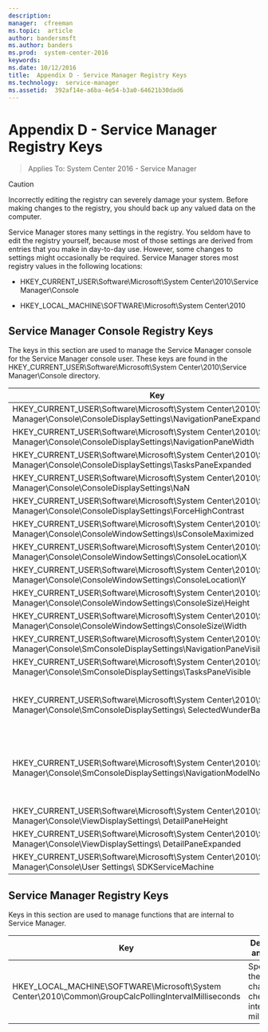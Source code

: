 ```yaml
---
description:  
manager:  cfreeman
ms.topic:  article
author: bandersmsft
ms.author: banders
ms.prod:  system-center-2016
keywords:  
ms.date: 10/12/2016
title:  Appendix D - Service Manager Registry Keys
ms.technology:  service-manager
ms.assetid:  392af14e-a6ba-4e54-b3a0-64621b30dad6
---
```


# Appendix D - Service Manager Registry Keys

>Applies To: System Center 2016 - Service Manager


> [!CAUTION]
> Incorrectly editing the registry can severely damage your system. Before making changes to the registry, you should back up any valued data on the computer.

Service Manager stores many settings in the registry. You seldom have to edit the registry yourself, because most of those settings are derived from entries that you make in day-to-day use. However, some changes to settings might occasionally be required. Service Manager stores most registry values in the following locations:

-   HKEY_CURRENT_USER\Software\Microsoft\System Center\2010\Service Manager\Console

-   HKEY_LOCAL_MACHINE\SOFTWARE\Microsoft\System Center\2010

## Service Manager Console Registry Keys
The keys in this section are used to manage the Service Manager console for the Service Manager console user. These keys are found in the HKEY_CURRENT_USER\Software\Microsoft\System Center\2010\Service Manager\Console directory.

|Key|Description and value|
|-------|-------------------------|
|HKEY_CURRENT_USER\Software\Microsoft\System Center\2010\Service Manager\Console\ConsoleDisplaySettings\NavigationPaneExpanded|The navigation pane is expanded when the value is set to 1 and not expanded when the value is set to 0.|
|HKEY_CURRENT_USER\Software\Microsoft\System Center\2010\Service Manager\Console\ConsoleDisplaySettings\NavigationPaneWidth|Specifies the navigation pane width, limited to display resolution.|
|HKEY_CURRENT_USER\Software\Microsoft\System Center\2010\Service Manager\Console\ConsoleDisplaySettings\TasksPaneExpanded|The **Tasks** pane is expanded when the value is set to 1, and not expanded when the value is set to 0.|
|HKEY_CURRENT_USER\Software\Microsoft\System Center\2010\Service Manager\Console\ConsoleDisplaySettings\NaN|Specifies the **Tasks** pane width, limited to display resolution.|
|HKEY_CURRENT_USER\Software\Microsoft\System Center\2010\Service Manager\Console\ConsoleDisplaySettings\ForceHighContrast|High Contrast is enabled when the value is set to 1, and not enabled when the value is set to 0.|
|HKEY_CURRENT_USER\Software\Microsoft\System Center\2010\Service Manager\Console\ConsoleWindowSettings\IsConsoleMaximized|The Service Manager console is maximized when the value is set to 1, and not maximized when the value is set to 0.|
|HKEY_CURRENT_USER\Software\Microsoft\System Center\2010\Service Manager\Console\ConsoleWindowSettings\ConsoleLocation\X|Specifies the top left corner of the Service Manager console horizontal coordinate.|
|HKEY_CURRENT_USER\Software\Microsoft\System Center\2010\Service Manager\Console\ConsoleWindowSettings\ConsoleLocation\Y|Specifies the bottom left corner of the Service Manager console vertical coordinate.|
|HKEY_CURRENT_USER\Software\Microsoft\System Center\2010\Service Manager\Console\ConsoleWindowSettings\ConsoleSize\Height|Specifies the height of the Service Manager console, limited to display resolution.|
|HKEY_CURRENT_USER\Software\Microsoft\System Center\2010\Service Manager\Console\ConsoleWindowSettings\ConsoleSize\Width|Specifies the width of the Service Manager console, limited to display resolution.|
|HKEY_CURRENT_USER\Software\Microsoft\System Center\2010\Service Manager\Console\SmConsoleDisplaySettings\NavigationPaneVisible|The Service Manager console navigation pane is visible when the value is set to 1 and hidden when the value is set to 0.|
|HKEY_CURRENT_USER\Software\Microsoft\System Center\2010\Service Manager\Console\SmConsoleDisplaySettings\TasksPaneVisible|The Service Manager console**Tasks** pane is visible when set to 1 and hidden when the value is set to 0.|
|HKEY_CURRENT_USER\Software\Microsoft\System Center\2010\Service Manager\Console\SmConsoleDisplaySettings\ SelectedWunderBarIndex|Depending on the value, the corresponding workspace is selected in the Service Manager console. **Administration** = 0, **Library** = 1, **Work Items** = 2, **Configuration Items** = 3, **Data Warehouse** = 4, **Reporting** = 5. Values higher than 5 correspond to any custom workspaces that are added to the Service Manager console.|
|HKEY_CURRENT_USER\Software\Microsoft\System Center\2010\Service Manager\Console\SmConsoleDisplaySettings\NavigationModelNodeLocation|The value for the key is the last view that the user selected before closing the Service Manager console, so that when the Service Manager console reopens, it reopens in this view. **msscnav://root/Windows/Window/ConsoleDisplay/Folder.f837da16-dc5d-7a25-1b48-c62eb5965806/Folder.8afcc5db-910c-35a0-700f-fd9a94b4169b/View.fbf52403-7ce7-05c4-0ca9-7c61030e5f57** is an example value.|
|HKEY_CURRENT_USER\Software\Microsoft\System Center\2010\Service Manager\Console\ViewDisplaySettings\ DetailPaneHeight|Specifies the height of the details pane.|
|HKEY_CURRENT_USER\Software\Microsoft\System Center\2010\Service Manager\Console\ViewDisplaySettings\ DetailPaneExpanded|The Service Manager console details pane is visible when the value is set to 1 and hidden when the value is set to 0.|
|HKEY_CURRENT_USER\Software\Microsoft\System Center\2010\Service Manager\Console\User Settings\ SDKServiceMachine|Specifies the name of the server that the Service Manager console is connected to.|

## Service Manager Registry Keys
Keys in this section are used to manage functions that are internal to Service Manager.

|Key|Description and values|
|-------|--------------------------|
|HKEY_LOCAL_MACHINE\SOFTWARE\Microsoft\System Center\2010\Common\GroupCalcPollingIntervalMilliseconds|Specifies the group change check interval in milliseconds. |
